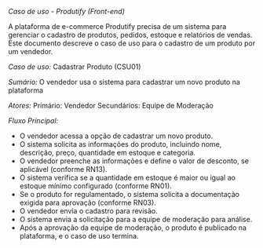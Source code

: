 *Caso de uso - Produtify (Front-end)*

  A plataforma de e-commerce Produtify precisa de um sistema para gerenciar o cadastro de produtos, pedidos, estoque e relatórios de vendas. Este documento descreve o caso de uso para o cadastro de um produto por um vendedor.

*Caso de uso:* Cadastrar Produto (CSU01)

*Sumário:* O vendedor usa o sistema para cadastrar um novo produto na plataforma

*Atores:*
  Primário:  Vendedor
  Secundários:  Equipe de Moderação

*Fluxo Principal:*
  - O vendedor acessa a opção de cadastrar um novo produto.
  - O sistema solicita as informações do produto, incluindo nome, descrição, preço, quantidade em estoque e categoria.
  - O vendedor preenche as informações e define o valor de desconto, se aplicável (conforme RN13).
  - O sistema verifica se a quantidade em estoque é maior ou igual ao estoque mínimo configurado (conforme RN01).
  - Se o produto for regulamentado, o sistema solicita a documentação exigida para aprovação (conforme RN03).
  - O vendedor envia o cadastro para revisão.
  - O sistema envia a solicitação para a equipe de moderação para análise.
  - Após a aprovação da equipe de moderação, o produto é publicado na plataforma, e o caso de uso termina.


